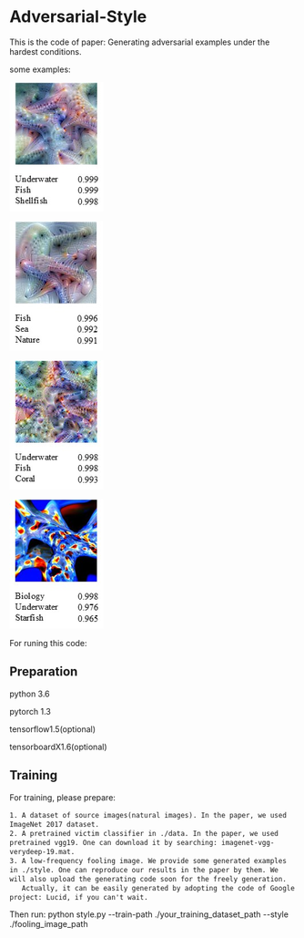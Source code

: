 # Adversarial-Style

This is the code of paper: Generating adversarial examples under the hardest conditions.

some examples:

![fig2_TR+DR](https://github.com/WuJunde/adversarial-style/blob/master/fig2_TR+DR.jpg)

![fig2_TR](https://github.com/WuJunde/adversarial-style/blob/master/fig2_TR.jpg)



![fig2_DR](https://github.com/WuJunde/adversarial-style/blob/master/fig2_DR.jpg)

![fig2_cppn](https://github.com/WuJunde/adversarial-style/blob/master/fig2_cppn.jpg)

For runing this code:

## Preparation

python 3.6

pytorch 1.3

tensorflow1.5(optional)

tensorboardX1.6(optional)

## Training

For training, please prepare:

    1. A dataset of source images(natural images). In the paper, we used ImageNet 2017 dataset.
    2. A pretrained victim classifier in ./data. In the paper, we used pretrained vgg19. One can download it by searching: imagenet-vgg-verydeep-19.mat. 
    3. A low-frequency fooling image. We provide some generated examples in ./style. One can reproduce our results in the paper by them. We will also upload the generating code soon for the freely generation. 
       Actually, it can be easily generated by adopting the code of Google project: Lucid, if you can't wait.

Then run: python style.py --train-path ./your_training_dataset_path --style ./fooling_image_path
  
